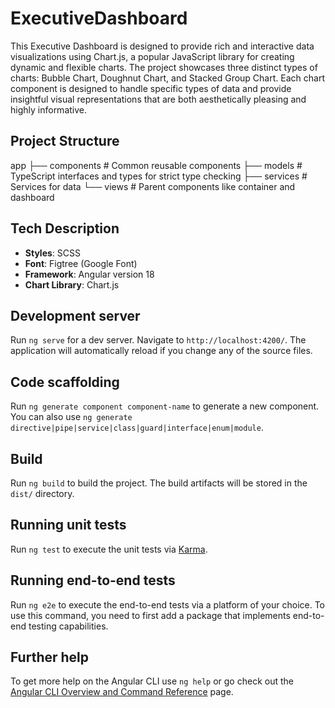 # ExecutiveDashboard

This Executive Dashboard is designed to provide rich and interactive data visualizations using Chart.js, a popular JavaScript library for creating dynamic and flexible charts. The project showcases three distinct types of charts: Bubble Chart, Doughnut Chart, and Stacked Group Chart. Each chart component is designed to handle specific types of data and provide insightful visual representations that are both aesthetically pleasing and highly informative.

## Project Structure

app
├── components # Common reusable components
├── models # TypeScript interfaces and types for strict type checking
├── services # Services for data
└── views # Parent components like container and dashboard



## Tech Description

- **Styles**: SCSS
- **Font**: Figtree (Google Font)
- **Framework**: Angular version 18
- **Chart Library**: Chart.js

## Development server

Run `ng serve` for a dev server. Navigate to `http://localhost:4200/`. The application will automatically reload if you change any of the source files.

## Code scaffolding

Run `ng generate component component-name` to generate a new component. You can also use `ng generate directive|pipe|service|class|guard|interface|enum|module`.

## Build

Run `ng build` to build the project. The build artifacts will be stored in the `dist/` directory.

## Running unit tests

Run `ng test` to execute the unit tests via [Karma](https://karma-runner.github.io).

## Running end-to-end tests

Run `ng e2e` to execute the end-to-end tests via a platform of your choice. To use this command, you need to first add a package that implements end-to-end testing capabilities.

## Further help

To get more help on the Angular CLI use `ng help` or go check out the [Angular CLI Overview and Command Reference](https://angular.dev/tools/cli) page.
